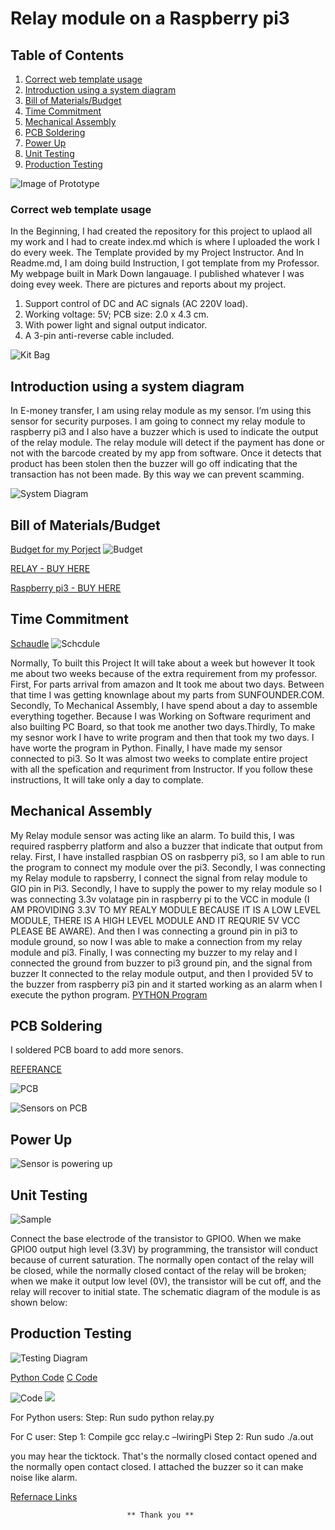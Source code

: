
# Relay module on a Raspberry pi3 

## Table of Contents
1. [Correct web template usage](#correct-web-template-usage)
2. [Introduction using a system diagram](#introduction-using-a-system-diagram)
2. [Bill of Materials/Budget](#bill-of-materials/budget)
4. [Time Commitment](#time-commitment)
5. [Mechanical Assembly](#mechanical-assembly)
6. [PCB Soldering](#pcb-soldering)
7. [Power Up](#power-up)
8. [Unit Testing](#unit-testing)
9. [Production Testing](#production-testing)


![Image of Prototype](https://raw.githubusercontent.com/VinoU/Bar-QR-code-scanners/master/Final%20Scrren.png)


### Correct web template usage

In the Beginning, I had created the repository for this project to uplaod all my work and I had to create index.md which is where I uploaded the work I do every week. The Template provided by my Project Instructor. And In Readme.md, I am doing build Instruction, I got template from my Professor. My webpage built in Mark Down langauage. I published whatever I was doing evey week. There are pictures and reports about my project.

1. Support control of DC and AC signals (AC 220V load).
2. Working voltage: 5V; PCB size: 2.0 x 4.3 cm.
3. With power light and signal output indicator.
4. A 3-pin anti-reverse cable included.

![Kit Bag](https://raw.githubusercontent.com/VinoU/Bar-QR-code-scanners/master/Pictures/IMG_3096.JPG) 


## Introduction using a system diagram

In E-money transfer, I am using relay module as my sensor. I’m using this sensor for security purposes. I am going to connect my relay module to raspberry pi3 and I also have a buzzer which is used to indicate the output of the relay module. The relay module will detect if the payment has done or not with the barcode created by my app from software. Once it detects that product has been stolen then the buzzer will go off indicating that the transaction has not been made. By this way we can prevent scamming.

![System Diagram](https://raw.githubusercontent.com/VinoU/Bar-QR-code-scanners/master/System%20Diagram.png)


## Bill of Materials/Budget

[Budget for my Porject](https://github.com/VinoU/Bar-QR-code-scanners/blob/master/Parts%20Budget%20Vino%20Uthayakumar%20-%20new.xlsx)
![Budget](https://raw.githubusercontent.com/VinoU/Bar-QR-code-scanners/master/BUDGET.png)

[RELAY - BUY HERE](https://www.amazon.ca/gp/product/B013GAGFOU/ref=oh_aui_detailpage_o01_s00?ie=UTF8&psc=1)

[Raspberry pi3 - BUY HERE](https://www.amazon.ca/gp/product/B01CCF6V3A/ref=oh_aui_detailpage_o02_s00?ie=UTF8&psc=1)



## Time Commitment


[Schaudle](https://github.com/VinoU/Bar-QR-code-scanners/blob/master/Vino%20Uthayakumar_Project%20Schedule.pdf)
![Schcdule](https://raw.githubusercontent.com/VinoU/Bar-QR-code-scanners/master/schedule.png)

Normally, To built this Project It will take about a week but however It took me about two weeks because of the extra requirement from my professor. First, For parts arrival from amazon and It took me about two days. Between that time I was getting knownlage about my parts from SUNFOUNDER.COM. Secondly, To Mechanical Assembly, I have spend about a day to assemble everything together. Because I was Working on Software requriment and also builting PC Board, so that took me another two days.Thirdly, To make my sesnor work I have to write program and then that took my two days. I have worte the program in Python. Finally, I have made my sensor connected to pi3. So It was almost two weeks to complate entire project with all the spefication and requriment from Instructor. If you follow these instructions, It will take only a day to complate.

## Mechanical Assembly

My Relay module sensor was acting like an alarm. To build this, I was required raspberry platform and also a buzzer that indicate that output from relay. First, I  have installed raspbian OS on rasbperry pi3, so I am able to run the program to connect my module over the pi3. Secondly, I was connecting my Relay module to rapsberry, I connect the signal from relay module to GIO pin in Pi3. Secondly, I have to supply the power to my relay module so I was connecting 3.3v volatage pin in raspberry pi to the VCC in module (I AM PROVIDING 3.3V TO MY REALY MODULE BECAUSE IT IS A LOW LEVEL MODULE, THERE IS A HIGH LEVEL MODULE AND IT REQURIE 5V VCC PLEASE BE AWARE). And then I was connecting a ground pin in pi3 to module ground, so now I was able to make a connection from my relay module and pi3. Finally, I was connecting my buzzer to my relay and I connected the ground from buzzer to pi3 ground pin, and the signal from buzzer It connected to the relay module output, and then I provided 5V to the buzzer from raspberry pi3 pin and it started working as an alarm when I execute the python program.
 [PYTHON Program]()
 
## PCB Soldering

I soldered PCB board to add more senors.

[REFERANCE](https://github.com/six0four/StudentSenseHat/blob/master/README.md)

![PCB](https://raw.githubusercontent.com/VinoU/Bar-QR-code-scanners/master/Pictures/IMG_3089.JPG)

![Sensors on PCB](https://raw.githubusercontent.com/VinoU/Bar-QR-code-scanners/master/Sensors%20ON%20PCB.jpg)


## Power Up
![Sensor is powering up](https://raw.githubusercontent.com/VinoU/Bar-QR-code-scanners/master/Light%20up.JPG)

## Unit Testing

![Sample](https://raw.githubusercontent.com/VinoU/Bar-QR-code-scanners/master/relayew.png)

Connect the base electrode of the transistor to GPIO0. When we make GPIO0 output high level (3.3V) by programming, the transistor will conduct because of current saturation. The normally open contact of the relay will be closed, while the normally closed contact of the relay will be broken; when we make it output low level (0V), the transistor will be cut off, and the relay will recover to initial state. The schematic diagram of the module is as shown below:

## Production Testing

![Testing Diagram](https://raw.githubusercontent.com/VinoU/Bar-QR-code-scanners/master/Sample.png)

[Python Code](https://raw.githubusercontent.com/VinoU/Bar-QR-code-scanners/master/relay.py)
[C Code](https://raw.githubusercontent.com/VinoU/Bar-QR-code-scanners/master/relay.c)

![Code](https://raw.githubusercontent.com/VinoU/Bar-QR-code-scanners/master/code.png)
![](https://raw.githubusercontent.com/VinoU/Bar-QR-code-scanners/master/c%20code.png)

For Python users:
Step: Run
sudo python relay.py


For C user:
Step 1: Compile
gcc relay.c –lwiringPi
Step 2: Run
sudo ./a.out

you may hear the ticktock. That's the normally closed contact opened and the normally open contact closed. I attached the buzzer so it can make noise like alarm.

[Refernace Links](https://www.sunfounder.com/learn/sensor-kit-v2-0-for-raspberry-pi-b-plus/lesson-4-relay-module-sensor-kit-v2-0-for-b-plus.html)

                              ** Thank you **
 
